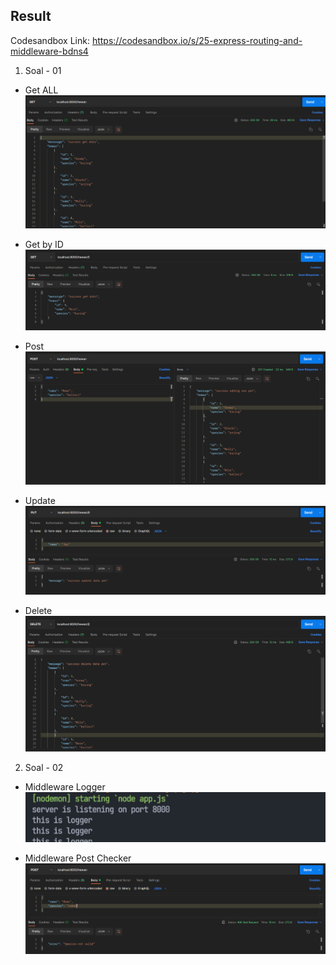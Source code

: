 ## Result

Codesandbox Link: https://codesandbox.io/s/25-express-routing-and-middleware-bdns4

1. Soal - 01
- Get ALL 
![Get All](assets/get.png)

- Get by ID 
![Get by ID](assets/getbyid.png)

- Post
![Post](assets/post.png)

- Update
![Update](assets/update.png)

- Delete
![Delete](assets\delete.png)


2. Soal - 02
- Middleware Logger  <br>
![Middleware Logger](assets/middleware_logger.png)

- Middleware Post Checker
![Middleware Post Checker](assets/middleware_postchecker.png)